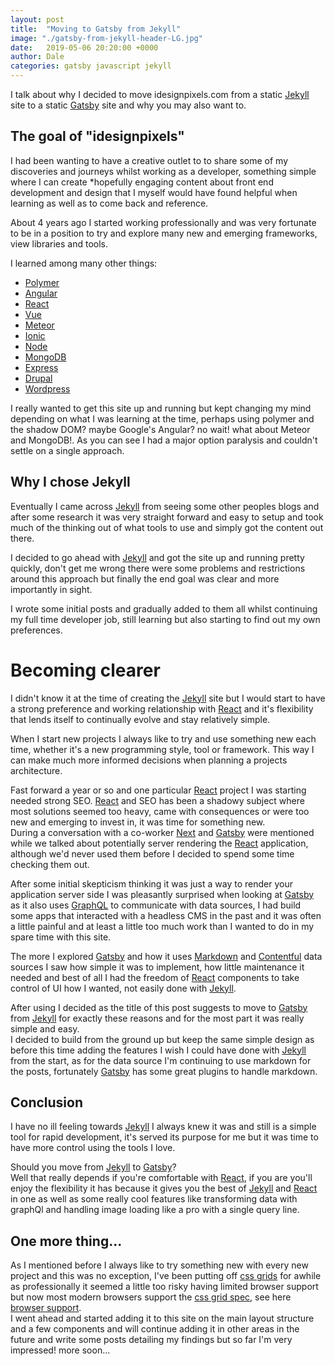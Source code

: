 ```yaml
---
layout: post
title:  "Moving to Gatsby from Jekyll"
image: "./gatsby-from-jekyll-header-LG.jpg"
date:   2019-05-06 20:20:00 +0000
author: Dale
categories: gatsby javascript jekyll
---
```


I talk about why I decided to move idesignpixels.com from a static [Jekyll](https://jekyllrb.com/) site to a static [Gatsby](https://www.gatsbyjs.org/) site and why you may also want to.

## The goal of "idesignpixels"

I had been wanting to have a creative outlet to to share some of my discoveries and journeys whilst working as a developer, something simple where I can create \*hopefully engaging content about front end development and design that I myself would have found helpful when learning as well as to come back and reference.

About 4 years ago I started working professionally and was very fortunate to be in a position to try and explore many new and emerging frameworks, view libraries and tools.

I learned among many other things:
* [Polymer](https://www.polymer-project.org/)
* [Angular](https://angularjs.org/)
* [React](https://reactjs.org/)
* [Vue](https://vuejs.org/)
* [Meteor](https://www.meteor.com/)
* [Ionic](https://ionicframework.com/)
* [Node](https://nodejs.org/en/)
* [MongoDB](https://www.mongodb.com/)
* [Express](https://expressjs.com/)
* [Drupal](https://www.drupal.org/)
* [Wordpress](https://wordpress.com/)

I really wanted to get this site up and running but kept changing my mind depending on what I was learning at the time, perhaps using polymer and the shadow DOM? maybe Google's Angular? no wait! what about Meteor and MongoDB!.
As you can see I had a major option paralysis and couldn't settle on a single approach.

## Why I chose Jekyll

Eventually I came across [Jekyll](https://jekyllrb.com/) from seeing some other peoples blogs and after some research it was very straight forward and easy to setup and took much of the thinking out of what tools to use and simply got the content out there.

I decided to go ahead with [Jekyll](https://jekyllrb.com/) and got the site up and running pretty quickly, don't get me wrong there were some problems and restrictions around this approach but finally the end goal was clear and more importantly in sight.

I wrote some initial posts and gradually added to them all whilst continuing my full time developer job, still learning but also starting to find out my own preferences.

# Becoming clearer

I didn't know it at the time of creating the [Jekyll](https://jekyllrb.com/) site but I would start to have a strong preference and working relationship with [React](https://reactjs.org/) and it's flexibility that lends itself to continually evolve and stay relatively simple.

<adsense></adsense>

When I start new projects I always like to try and use something new each time, whether it's a new programming style, tool or framework. This way I can make much more informed decisions when planning a projects architecture.

Fast forward a year or so and one particular [React](https://reactjs.org/) project I was starting needed strong SEO.
[React](https://reactjs.org/) and SEO has been a shadowy subject where most solutions seemed too heavy, came with consequences or were too new and emerging to invest in, it was time for something new.  
During a conversation with a co-worker [Next](https://nextjs.org/) and [Gatsby](https://www.gatsbyjs.org/) were mentioned while we talked about potentially server rendering the [React](https://reactjs.org/) application, although we'd never used them before I decided to spend some time checking them out.

After some initial skepticism thinking it was just a way to render your application server side I was pleasantly surprised when looking at [Gatsby](https://www.gatsbyjs.org/) as it also uses [GraphQL](https://graphql.org/) to communicate with data sources, I had build some apps that interacted with a headless CMS in the past and it was often a little painful and at least a little too much work than I wanted to do in my spare time with this site.

The more I explored [Gatsby](https://www.gatsbyjs.org/) and how it uses [Markdown](https://en.wikipedia.org/wiki/Markdown) and [Contentful](https://www.contentful.com/) data sources I saw how simple it was to implement, how little maintenance it needed and best of all I had the freedom of [React](https://reactjs.org/) components to take control of UI how I wanted, not easily done with [Jekyll](https://jekyllrb.com/).

After using I decided as the title of this post suggests to move to [Gatsby](https://www.gatsbyjs.org/) from [Jekyll](https://jekyllrb.com/) for exactly these reasons and for the most part it was really simple and easy.  
I decided to build from the ground up but keep the same simple design as before this time adding the features I wish I could have done with [Jekyll](https://jekyllrb.com/) from the start, as for the data source I'm continuing to use markdown for the posts, fortunately [Gatsby](https://www.gatsbyjs.org/) has some great plugins to handle markdown.


## Conclusion

I have no ill feeling towards [Jekyll](https://jekyllrb.com/) I always knew it was and still is a simple tool for rapid development, it's served its purpose for me but it was time to have more control using the tools I love.

Should you move from [Jekyll](https://jekyllrb.com/) to [Gatsby](https://www.gatsbyjs.org/)?  
Well that really depends if you're comfortable with [React](https://reactjs.org/), if you are you'll enjoy the flexibility it has because it gives you the best of [Jekyll](https://jekyllrb.com/) and [React](https://reactjs.org/) in one as well as some really cool features like transforming data with graphQl and handling image loading like a pro with a single query line.

## One more thing...

As I mentioned before I always like to try something new with every new project and this was no exception, I've been putting off [css grids](https://www.w3schools.com/css/css_grid.asp) for awhile as professionally it seemed a little too risky having limited browser support but now most modern browsers support the [css grid spec](https://www.w3.org/TR/css-grid-1/), see here [browser support](https://caniuse.com/#feat=css-grid).  
I went ahead and started adding it to this site on the main layout structure and a few components and will continue adding it in other areas in the future and write some posts detailing my findings but so far I'm very impressed! more soon...
